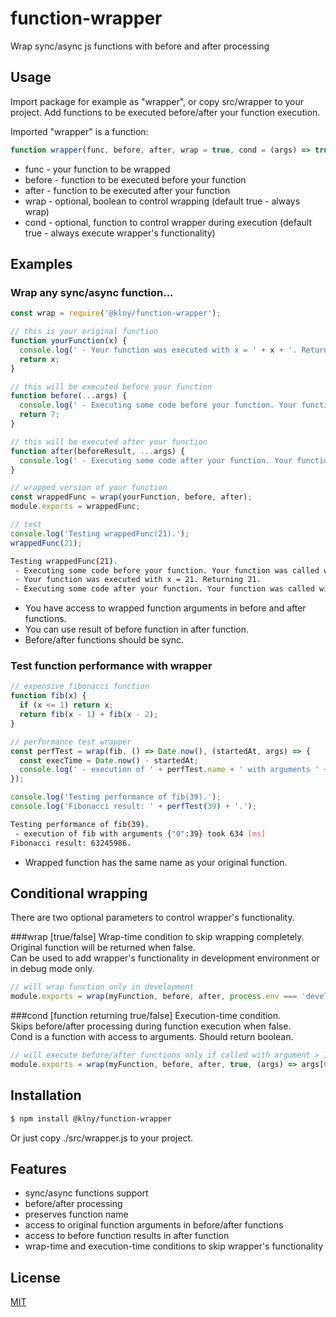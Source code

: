 # function-wrapper
Wrap sync/async js functions with before and after processing

## Usage
Import package for example as "wrapper", or copy src/wrapper to your project.
Add functions to be executed before/after your function execution.  

Imported "wrapper" is a function:
```js
function wrapper(func, before, after, wrap = true, cond = (args) => true);
```
 * func - your function to be wrapped 
 * before - function to be executed before your function
 * after - function to be executed after your function
 * wrap - optional, boolean to control wrapping (default true - always wrap)
 * cond - optional, function to control wrapper during execution (default true - always execute wrapper's functionality)

## Examples
### Wrap any sync/async function...
```js
const wrap = require('@klny/function-wrapper');

// this is your original function
function yourFunction(x) {
  console.log(' - Your function was executed with x = ' + x + '. Returning ' + x + '.');
  return x;
}

// this will be executed before your function
function before(...args) {
  console.log(' - Executing some code before your function. Your function was called with arguments: ' + JSON.stringify(args) + '. Returning 7.');
  return 7;
}

// this will be executed after your function
function after(beforeResult, ...args) {
  console.log(' - Executing some code after your function. Your function was called with arguments: ' + JSON.stringify(args) + '. Before function returned ' + beforeResult + '.');
}

// wrapped version of your function
const wrappedFunc = wrap(yourFunction, before, after);
module.exports = wrappedFunc;

// test
console.log('Testing wrappedFunc(21).');
wrappedFunc(21);
```
```sh
Testing wrappedFunc(21).
 - Executing some code before your function. Your function was called with arguments: [{"0":21}]. Returning 7.
 - Your function was executed with x = 21. Returning 21.
 - Executing some code after your function. Your function was called with arguments: [{"0":21}]. Before function returned 7.
```

 * You have access to wrapped function arguments in before and after functions. 
 * You can use result of before function in after function.
 * Before/after functions should be sync.

### Test function performance with wrapper
```js
// expensive fibonacci function
function fib(x) {
  if (x <= 1) return x;
  return fib(x - 1) + fib(x - 2);
}

// performance test wrapper
const perfTest = wrap(fib, () => Date.now(), (startedAt, args) => {
  const execTime = Date.now() - startedAt;
  console.log(' - execution of ' + perfTest.name + ' with arguments ' + JSON.stringify(args) + ' took ' + execTime + ' [ms]');
});

console.log('Testing performance of fib(39).');
console.log('Fibonacci result: ' + perfTest(39) + '.');
```
```sh
Testing performance of fib(39).
 - execution of fib with arguments {"0":39} took 634 [ms]
Fibonacci result: 63245986.
```

 * Wrapped function has the same name as your original function. 

## Conditional wrapping
There are two optional parameters to control wrapper's functionality.  
  
###wrap [true/false]
Wrap-time condition to skip wrapping completely. Original function will be returned when false.  
Can be used to add wrapper's functionality in development environment or in debug mode only.
```js
// will wrap function only in development
module.exports = wrap(myFunction, before, after, process.env === 'development');
```

###cond [function returning true/false]
Execution-time condition.  
Skips before/after processing during function execution when false.  
Cond is a function with access to arguments. Should return boolean.
 
```js
// will execute before/after functions only if called with argument > 10
module.exports = wrap(myFunction, before, after, true, (args) => args[0] > 10);
 ```

## Installation
```bash
$ npm install @klny/function-wrapper
```
Or just copy ./src/wrapper.js to your project.

## Features

  * sync/async functions support
  * before/after processing
  * preserves function name
  * access to original function arguments in before/after functions
  * access to before function results in after function
  * wrap-time and execution-time conditions to skip wrapper's functionality

## License

  [MIT](LICENSE)